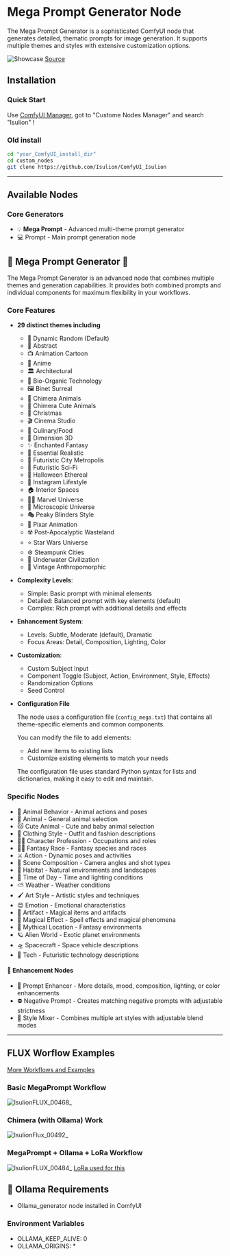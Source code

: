 # Mega Prompt Generator Node

The Mega Prompt Generator is a sophisticated ComfyUI node that generates detailed, thematic prompts for image generation. It supports multiple themes and styles with extensive customization options.

![Showcase](https://github.com/user-attachments/assets/56d69f0a-d840-42de-93ef-5378293263ee)
[Source](https://civitai.com/user/Isulion/images?sort=Newest)

## Installation

### Quick Start

Use [ComfyUI Manager](https://github.com/ltdrdata/ComfyUI-Manager), got to "Custome Nodes Manager" and search  "Isulion" !

### Old install

```bash
cd "your_ComfyUI_install_dir"
cd custom_nodes
git clone https://github.com/Isulion/ComfyUI_Isulion
```

--------------

## Available Nodes

### Core Generators

- 💡 **Mega Prompt** - Advanced multi-theme prompt generator
- 💻 Prompt - Main prompt generation node

## 🎯 Mega Prompt Generator 🎯

The Mega Prompt Generator is an advanced node that combines multiple themes and generation capabilities. It provides both combined prompts and individual components for maximum flexibility in your workflows.

### Core Features

- **29 distinct themes including**
  - 🎲 Dynamic Random (Default)
  - 🎨 Abstract
  - 📺 Animation Cartoon
  - 🎌 Anime
  - 🏛️ Architectural
  - 🧬 Bio-Organic Technology
  - 🖼️ Binet Surreal
  - 🦄 Chimera Animals
  - 🐰 Chimera Cute Animals
  - 🎅 Christmas
  - 🎬 Cinema Studio
  - 🍳 Culinary/Food
  - 💠 Dimension 3D
  - ✨ Enchanted Fantasy
  - 📸 Essential Realistic
  - 🌆 Futuristic City Metropolis
  - 🚀 Futuristic Sci-Fi
  - 👻 Halloween Ethereal
  - 📱 Instagram Lifestyle
  - 🏠 Interior Spaces
  - 🦸‍♂️ Marvel Universe
  - 🔬 Microscopic Universe
  - 🎭 Peaky Blinders Style
  - 💫 Pixar Animation
  - ☢️ Post-Apocalyptic Wasteland
  - ⭐ Star Wars Universe
  - ⚙️ Steampunk Cities
  - 🌊 Underwater Civilization
  - 🎩 Vintage Anthropomorphic

- **Complexity Levels**:
  - Simple: Basic prompt with minimal elements
  - Detailed: Balanced prompt with key elements (default)
  - Complex: Rich prompt with additional details and effects

- **Enhancement System**:
  - Levels: Subtle, Moderate (default), Dramatic
  - Focus Areas: Detail, Composition, Lighting, Color

- **Customization**:
  - Custom Subject Input
  - Component Toggle (Subject, Action, Environment, Style, Effects)
  - Randomization Options
  - Seed Control

- **Configuration File**

  The node uses a configuration file (`config_mega.txt`) that contains all theme-specific elements and common components.

  You can modify the file to add elements:
  - Add new items to existing lists
  - Customize existing elements to match your needs

  The configuration file uses standard Python syntax for lists and dictionaries, making it easy to edit and maintain.

### Specific Nodes

- 🦊 Animal Behavior - Animal actions and poses
- 🦁 Animal - General animal selection
- 🐱 Cute Animal - Cute and baby animal selection
- 👔 Clothing Style - Outfit and fashion descriptions
- 👨‍🍳 Character Profession - Occupations and roles
- 🧝‍♂️ Fantasy Race - Fantasy species and races
- ⚔️ Action - Dynamic poses and activities
- 🎥 Scene Composition - Camera angles and shot types
- 🌲 Habitat - Natural environments and landscapes
- 🌅 Time of Day - Time and lighting conditions
- ⛅ Weather - Weather conditions
- 🖌️ Art Style - Artistic styles and techniques
- 😊 Emotion - Emotional characteristics
- 🏰 Artifact - Magical items and artifacts
- 🌟 Magical Effect - Spell effects and magical phenomena
- 🏰 Mythical Location - Fantasy environments
- 🪐 Alien World - Exotic planet environments
- 🛸 Spacecraft - Space vehicle descriptions
- 🤖 Tech - Futuristic technology descriptions

#### 🔧 Enhancement Nodes

- 📝 Prompt Enhancer - More details, mood, composition, lighting, or color enhancements
- ⛔ Negative Prompt - Creates matching negative prompts with adjustable strictness
- 🎨 Style Mixer - Combines multiple art styles with adjustable blend modes

--------------

## FLUX Worflow Examples

[More Workflows and Examples](https://civitai.com/articles/8673/discover-the-mega-prompt-generator-for-comfyui)

### Basic MegaPrompt Workflow

![IsulionFLUX_00468_](https://github.com/user-attachments/assets/91e7db26-9315-45d3-8461-83f0bba457b1)

### Chimera (with Ollama) Work

![IsulionFlux_00492_](https://github.com/user-attachments/assets/0e097a70-3821-4440-94d9-589703ab7ad1)

### MegaPrompt + Ollama + LoRa Workflow

![IsulionFLUX_00484_](https://github.com/user-attachments/assets/6cbc3ea8-650b-44b3-9a59-a3476a7e513c)
[LoRa used for this](https://civitai.com/models/673513/will-smith-flux-dev-lora)

## 🦙 Ollama Requirements

- Ollama_generator node installed in ComfyUI

### Environment Variables

- OLLAMA_KEEP_ALIVE: 0
- OLLAMA_ORIGINS: *
